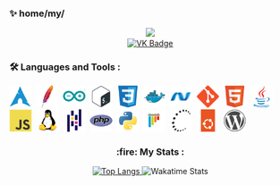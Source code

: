 ### :sparkles: home/my/
<div id="header" align="center">
  <img src="https://i.giphy.com/media/v1.Y2lkPTc5MGI3NjExbzBpOHJ3eWJsMjRkOTE1NXF6ZDB2MHA1azR5Ynhqa29vcXpxYWR5diZlcD12MV9pbnRlcm5hbF9naWZfYnlfaWQmY3Q9Zw/F0oAd0YK3g69tNkLbQ/giphy.gif" width="100"/>
</div>
<div align= center id="badges">
  <a href="https://vk.com/yinyanmanga">
    <img src="https://img.shields.io/badge/VK-blue?style=for-the-badge&logo=VK&logoColor=white" alt="VK Badge"/>
  </a>
</div>

### :hammer_and_wrench: Languages and Tools :
<div>
  <img src="https://github.com/devicons/devicon/blob/master/icons/archlinux/archlinux-original.svg" title="ArchLinux" alt="ArchLinux" width="40" height="40"/>&nbsp;
  <img src="https://github.com/devicons/devicon/blob/master/icons/apache/apache-original.svg" title="Apache"  alt="Apache" width="40" height="40"/>&nbsp;
  <img src="https://github.com/devicons/devicon/blob/master/icons/arduino/arduino-original.svg" title="Arduino" alt="Ardoino" width="40" height="40"/>&nbsp;
  <img src="https://github.com/devicons/devicon/blob/master/icons/bash/bash-original.svg" title="bash" alt="bash" width="40" height="40"/>&nbsp;
  <img src="https://github.com/devicons/devicon/blob/master/icons/css3/css3-original.svg" title="css3" alt="css3" width="40" height="40"/>&nbsp;
  <img src="https://github.com/devicons/devicon/blob/master/icons/docker/docker-original.svg" title="docker" alt="docker" width="40" height="40"/>&nbsp;
  <img src="https://github.com/devicons/devicon/blob/master/icons/dot-net/dot-net-original.svg" title=".NET" alt=".NET" width="40" height="40"/>&nbsp;
  <img src="https://github.com/devicons/devicon/blob/master/icons/git/git-original.svg" title="git" alt="git" width="40" height="40"/>&nbsp;
  <img src="https://github.com/devicons/devicon/blob/master/icons/html5/html5-original.svg" title="html5" alt="html5" width="40" height="40"/>&nbsp;
  <img src="https://github.com/devicons/devicon/blob/master/icons/java/java-original.svg" title="java" alt="java" width="40" height="40"/>&nbsp;
  <img src="https://github.com/devicons/devicon/blob/master/icons/javascript/javascript-original.svg" title="javascript" alt="javascript" width="40" height="40"/>&nbsp;
  <img src="https://github.com/devicons/devicon/blob/master/icons/linux/linux-original.svg" title="Linux" alt="Linux" width="40" height="40"/>&nbsp;
  <img src="https://github.com/devicons/devicon/blob/master/icons/pandas/pandas-original.svg" title="Pandas" alt="Pandas" width="40" height="40"/>&nbsp;
  <img src="https://github.com/devicons/devicon/blob/master/icons/php/php-original.svg" title="PHP" alt="PHP" width="40" height="40"/>&nbsp;
  <img src="https://github.com/devicons/devicon/blob/master/icons/python/python-original.svg" title="python" alt="python" width="40" height="40"/>&nbsp;
  <img src="https://github.com/devicons/devicon/blob/master/icons/pytest/pytest-original.svg" title="pytest" alt="pytest" width="40" height="40"/>&nbsp;
  <img src="https://github.com/devicons/devicon/blob/master/icons/ssh/ssh-original.svg" title="ssh" alt="ssh" width="40" height="40"/>&nbsp;
  <img src="https://github.com/devicons/devicon/blob/master/icons/ubuntu/ubuntu-original.svg" title="ubuntu" alt="ubuntu" width="40" height="40"/>&nbsp;
  <img src="https://github.com/devicons/devicon/blob/master/icons/wordpress/wordpress-plain.svg" title="WordPress" alt="WordPress" width="40" height="40"/>&nbsp;
</div>

<h3 align="center">:fire: My Stats :</h3>

<div align="center">
    <a href="https://github.com/anuraghazra/github-readme-stats">
        <img src="https://github-readme-stats.vercel.app/api/top-langs/?username=Kris465&layout=pie&theme=blueberry" alt="Top Langs" />
    </a>
    <img src="https://github-readme-stats.vercel.app/api/wakatime?username=Kris465&layout=pie&theme=blueberry" alt="Wakatime Stats" />
</div>
